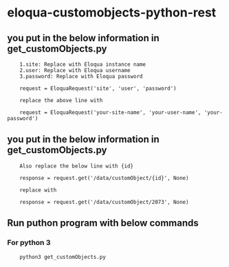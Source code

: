 # eloqua-customobjects-python-rest


## you put in the below information in get_customObjects.py
        1.site: Replace with Eloqua instance name
        2.user: Replace with Eloqua username
        3.password: Replace with Eloqua password
        
        request = EloquaRequest('site', 'user', 'password')
        
        replace the above line with 
        
        request = EloquaRequest('your-site-name', 'your-user-name', 'your-password')
        
## you put in the below information in get_customObjects.py
        
        Also replace the below line with {id}

        response = request.get('/data/customObject/{id}', None)
        
        replace with
        
        response = request.get('/data/customObject/2073', None)
        
## Run puthon program with below commands
        
   ### For python 3
        
        python3 get_customObjects.py
